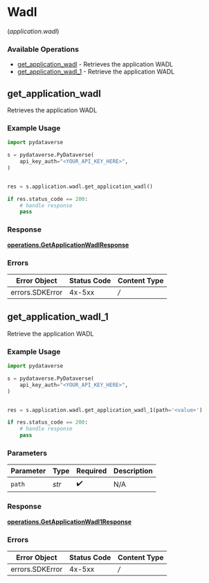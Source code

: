 # Wadl
(*application.wadl*)

### Available Operations

* [get_application_wadl](#get_application_wadl) - Retrieves the application WADL
* [get_application_wadl_1](#get_application_wadl_1) - Retrieve the application WADL

## get_application_wadl

Retrieves the application WADL

### Example Usage

```python
import pydataverse

s = pydataverse.PyDataverse(
    api_key_auth="<YOUR_API_KEY_HERE>",
)


res = s.application.wadl.get_application_wadl()

if res.status_code == 200:
    # handle response
    pass
```


### Response

**[operations.GetApplicationWadlResponse](../../models/operations/getapplicationwadlresponse.md)**
### Errors

| Error Object    | Status Code     | Content Type    |
| --------------- | --------------- | --------------- |
| errors.SDKError | 4x-5xx          | */*             |

## get_application_wadl_1

Retrieve the application WADL

### Example Usage

```python
import pydataverse

s = pydataverse.PyDataverse(
    api_key_auth="<YOUR_API_KEY_HERE>",
)


res = s.application.wadl.get_application_wadl_1(path='<value>')

if res.status_code == 200:
    # handle response
    pass
```

### Parameters

| Parameter          | Type               | Required           | Description        |
| ------------------ | ------------------ | ------------------ | ------------------ |
| `path`             | *str*              | :heavy_check_mark: | N/A                |


### Response

**[operations.GetApplicationWadl1Response](../../models/operations/getapplicationwadl1response.md)**
### Errors

| Error Object    | Status Code     | Content Type    |
| --------------- | --------------- | --------------- |
| errors.SDKError | 4x-5xx          | */*             |
